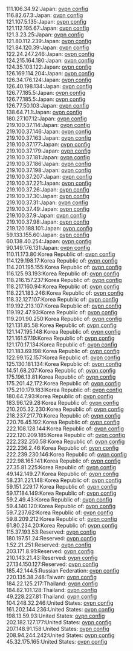 111.106.34.92:Japan: [ovpn config](vpn/111_106_34_92.ovpn)  
116.82.67.3:Japan: [ovpn config](vpn/116_82_67_3.ovpn)  
121.107.5.135:Japan: [ovpn config](vpn/121_107_5_135.ovpn)  
121.112.195.67:Japan: [ovpn config](vpn/121_112_195_67.ovpn)  
121.3.23.25:Japan: [ovpn config](vpn/121_3_23_25.ovpn)  
121.80.112.239:Japan: [ovpn config](vpn/121_80_112_239.ovpn)  
121.84.120.39:Japan: [ovpn config](vpn/121_84_120_39.ovpn)  
122.24.247.246:Japan: [ovpn config](vpn/122_24_247_246.ovpn)  
124.215.164.180:Japan: [ovpn config](vpn/124_215_164_180.ovpn)  
124.35.103.122:Japan: [ovpn config](vpn/124_35_103_122.ovpn)  
126.169.114.204:Japan: [ovpn config](vpn/126_169_114_204.ovpn)  
126.34.176.124:Japan: [ovpn config](vpn/126_34_176_124.ovpn)  
126.40.198.134:Japan: [ovpn config](vpn/126_40_198_134.ovpn)  
126.77.185.5:Japan: [ovpn config](vpn/126_77_185_5.ovpn)  
126.77.185.5:Japan: [ovpn config](vpn/126_77_185_5.ovpn)  
126.77.50.103:Japan: [ovpn config](vpn/126_77_50_103.ovpn)  
138.64.71.1:Japan: [ovpn config](vpn/138_64_71_1.ovpn)  
180.27.107.12:Japan: [ovpn config](vpn/180_27_107_12.ovpn)  
219.100.37.114:Japan: [ovpn config](vpn/219_100_37_114.ovpn)  
219.100.37.146:Japan: [ovpn config](vpn/219_100_37_146.ovpn)  
219.100.37.163:Japan: [ovpn config](vpn/219_100_37_163.ovpn)  
219.100.37.177:Japan: [ovpn config](vpn/219_100_37_177.ovpn)  
219.100.37.179:Japan: [ovpn config](vpn/219_100_37_179.ovpn)  
219.100.37.181:Japan: [ovpn config](vpn/219_100_37_181.ovpn)  
219.100.37.186:Japan: [ovpn config](vpn/219_100_37_186.ovpn)  
219.100.37.198:Japan: [ovpn config](vpn/219_100_37_198.ovpn)  
219.100.37.207:Japan: [ovpn config](vpn/219_100_37_207.ovpn)  
219.100.37.221:Japan: [ovpn config](vpn/219_100_37_221.ovpn)  
219.100.37.26:Japan: [ovpn config](vpn/219_100_37_26.ovpn)  
219.100.37.30:Japan: [ovpn config](vpn/219_100_37_30.ovpn)  
219.100.37.31:Japan: [ovpn config](vpn/219_100_37_31.ovpn)  
219.100.37.49:Japan: [ovpn config](vpn/219_100_37_49.ovpn)  
219.100.37.9:Japan: [ovpn config](vpn/219_100_37_9.ovpn)  
219.100.37.98:Japan: [ovpn config](vpn/219_100_37_98.ovpn)  
219.120.188.101:Japan: [ovpn config](vpn/219_120_188_101.ovpn)  
59.133.155.60:Japan: [ovpn config](vpn/59_133_155_60.ovpn)  
60.138.40.254:Japan: [ovpn config](vpn/60_138_40_254.ovpn)  
90.149.176.131:Japan: [ovpn config](vpn/90_149_176_131.ovpn)  
110.11.173.80:Korea Republic of: [ovpn config](vpn/110_11_173_80.ovpn)  
114.129.198.17:Korea Republic of: [ovpn config](vpn/114_129_198_17.ovpn)  
114.201.195.155:Korea Republic of: [ovpn config](vpn/114_201_195_155.ovpn)  
116.125.93.193:Korea Republic of: [ovpn config](vpn/116_125_93_193.ovpn)  
118.216.157.237:Korea Republic of: [ovpn config](vpn/118_216_157_237.ovpn)  
118.217.160.94:Korea Republic of: [ovpn config](vpn/118_217_160_94.ovpn)  
118.221.183.246:Korea Republic of: [ovpn config](vpn/118_221_183_246.ovpn)  
118.32.127.107:Korea Republic of: [ovpn config](vpn/118_32_127_107.ovpn)  
119.192.213.107:Korea Republic of: [ovpn config](vpn/119_192_213_107.ovpn)  
119.192.47.93:Korea Republic of: [ovpn config](vpn/119_192_47_93.ovpn)  
119.201.90.250:Korea Republic of: [ovpn config](vpn/119_201_90_250.ovpn)  
121.131.85.58:Korea Republic of: [ovpn config](vpn/121_131_85_58.ovpn)  
121.147.195.148:Korea Republic of: [ovpn config](vpn/121_147_195_148.ovpn)  
121.161.57.19:Korea Republic of: [ovpn config](vpn/121_161_57_19.ovpn)  
121.170.17.134:Korea Republic of: [ovpn config](vpn/121_170_17_134.ovpn)  
121.183.69.198:Korea Republic of: [ovpn config](vpn/121_183_69_198.ovpn)  
122.99.152.157:Korea Republic of: [ovpn config](vpn/122_99_152_157.ovpn)  
125.130.181.134:Korea Republic of: [ovpn config](vpn/125_130_181_134.ovpn)  
14.51.68.207:Korea Republic of: [ovpn config](vpn/14_51_68_207.ovpn)  
175.196.13.81:Korea Republic of: [ovpn config](vpn/175_196_13_81.ovpn)  
175.201.42.172:Korea Republic of: [ovpn config](vpn/175_201_42_172.ovpn)  
175.210.179.183:Korea Republic of: [ovpn config](vpn/175_210_179_183.ovpn)  
180.64.7.93:Korea Republic of: [ovpn config](vpn/180_64_7_93.ovpn)  
183.96.129.28:Korea Republic of: [ovpn config](vpn/183_96_129_28.ovpn)  
210.205.32.230:Korea Republic of: [ovpn config](vpn/210_205_32_230.ovpn)  
218.237.217.70:Korea Republic of: [ovpn config](vpn/218_237_217_70.ovpn)  
220.76.45.192:Korea Republic of: [ovpn config](vpn/220_76_45_192.ovpn)  
222.108.128.144:Korea Republic of: [ovpn config](vpn/222_108_128_144.ovpn)  
222.120.209.185:Korea Republic of: [ovpn config](vpn/222_120_209_185.ovpn)  
222.232.250.58:Korea Republic of: [ovpn config](vpn/222_232_250_58.ovpn)  
222.236.2.46:Korea Republic of: [ovpn config](vpn/222_236_2_46.ovpn)  
222.239.230.146:Korea Republic of: [ovpn config](vpn/222_239_230_146.ovpn)  
222.98.165.141:Korea Republic of: [ovpn config](vpn/222_98_165_141.ovpn)  
27.35.81.225:Korea Republic of: [ovpn config](vpn/27_35_81_225.ovpn)  
49.142.149.27:Korea Republic of: [ovpn config](vpn/49_142_149_27.ovpn)  
58.231.221.148:Korea Republic of: [ovpn config](vpn/58_231_221_148.ovpn)  
59.151.229.17:Korea Republic of: [ovpn config](vpn/59_151_229_17.ovpn)  
59.17.184.149:Korea Republic of: [ovpn config](vpn/59_17_184_149.ovpn)  
59.2.49.43:Korea Republic of: [ovpn config](vpn/59_2_49_43.ovpn)  
59.4.140.120:Korea Republic of: [ovpn config](vpn/59_4_140_120.ovpn)  
59.7.237.62:Korea Republic of: [ovpn config](vpn/59_7_237_62.ovpn)  
59.8.209.212:Korea Republic of: [ovpn config](vpn/59_8_209_212.ovpn)  
61.80.234.20:Korea Republic of: [ovpn config](vpn/61_80_234_20.ovpn)  
115.37.193.53:Reserved: [ovpn config](vpn/115_37_193_53.ovpn)  
180.197.51.24:Reserved: [ovpn config](vpn/180_197_51_24.ovpn)  
1.52.21.251:Reserved: [ovpn config](vpn/1_52_21_251.ovpn)  
203.171.8.91:Reserved: [ovpn config](vpn/203_171_8_91.ovpn)  
210.143.21.43:Reserved: [ovpn config](vpn/210_143_21_43.ovpn)  
27.134.150.127:Reserved: [ovpn config](vpn/27_134_150_127.ovpn)  
185.42.144.5:Russian Federation: [ovpn config](vpn/185_42_144_5.ovpn)  
220.135.38.248:Taiwan: [ovpn config](vpn/220_135_38_248.ovpn)  
184.22.125.217:Thailand: [ovpn config](vpn/184_22_125_217.ovpn)  
184.82.101.128:Thailand: [ovpn config](vpn/184_82_101_128.ovpn)  
49.228.227.81:Thailand: [ovpn config](vpn/49_228_227_81.ovpn)  
104.248.32.246:United States: [ovpn config](vpn/104_248_32_246.ovpn)  
161.202.144.236:United States: [ovpn config](vpn/161_202_144_236.ovpn)  
198.13.59.93:United States: [ovpn config](vpn/198_13_59_93.ovpn)  
202.182.127.177:United States: [ovpn config](vpn/202_182_127_177.ovpn)  
207.148.91.158:United States: [ovpn config](vpn/207_148_91_158.ovpn)  
208.94.244.242:United States: [ovpn config](vpn/208_94_244_242.ovpn)  
45.32.175.165:United States: [ovpn config](vpn/45_32_175_165.ovpn)  

